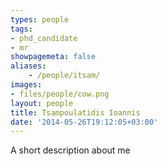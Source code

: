 ```yaml
---
types: people
tags:
- phd_candidate
- mr
showpagemeta: false
aliases:
    - /people/itsam/
images:
- files/people/cow.png
layout: people
title: Tsampoulatidis Ioannis
date: '2014-05-26T19:12:05+03:00'
---
```

A short description about me
